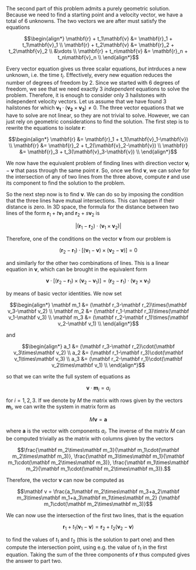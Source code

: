 The second part of this problem admits a purely geometric solution. Because we
need to find a starting point and a velocity vector, we have a total of 6
unknowns. The two vectors we are after must satisfy the equations

$$\begin{align*}
\mathbf{r} + t_1\mathbf{v} &= \mathbf{r}_1 + t_1\mathbf{v}_1 \\
\mathbf{r} + t_2\mathbf{v} &= \mathbf{r}_2 + t_2\mathbf{v}_2 \\
&\vdots \\
\mathbf{r} + t_n\mathbf{v} &= \mathbf{r}_n + t_n\mathbf{v}_n \\
\end{align*}$$

Every vector equation gives us three scalar equations, _but_ intrduces a new
unknown, i.e. the time $t_i$. Effectively, every new equation reduces the number
of degrees of freedom by 2. Since we started with 6 degrees of freedom, we see
that we need exactly 3 _independent_ equations to solve the problem. Therefore,
it is enough to consider only 3 hailstones with independent velocity vectors.
Let us assume that we have found 3 hailstones for which
$\mathbf{v_1}\cdot(\mathbf{v_2}\times\mathbf{v_3})\neq 0$. The three vector
equations that we have to solve are not linear, so they are not trivial to
solve. However, we can just rely on geometric considerations to find the
solution. The first step is to rewrite the equations to isolate $\mathbf{r}$:

$$\begin{align*}
\mathbf{r} &= \mathbf{r}_1 + t_1(\mathbf{v}_1-\mathbf{v}) \\
\mathbf{r} &= \mathbf{r}_2 + t_2(\mathbf{v}_2-\mathbf{v}) \\
\mathbf{r} &= \mathbf{r}_3 + t_3(\mathbf{v}_3-\mathbf{v}) \\
\end{align*}$$

We now have the equivalent problem of finding lines with direction vector
$\mathbf{v}_i-\mathbf{v}$ that pass through the same point $\mathbf{r}$. So,
once we find $\mathbf v$, we can solve for the intersection of any of two lines
from the three above, compute $\mathbf r$ and use its component to find the
solution to the problem.

So the next step now is to find $\mathbf v$. We can do so by imposing the
condition that the three lines have mutual intersections. This can happen if
their distance is zero. In 3D space, the formula for the distance between two
lines of the form $\mathbf r_1 + t\mathbf v_1$ and $\mathbf r_2 + s\mathbf v_2$
is

$$|(\mathbf r_1-\mathbf r_2)\cdot(\mathbf v_1\times\mathbf v_2)|$$

Therefore, one of the conditions on the vector $\mathbf v$ from our problem is

$$(\mathbf r_2 - \mathbf r_1)
    \cdot[(\mathbf v_1-\mathbf v)\times(\mathbf v_2-\mathbf v)] = 0$$

and similarly for the other two combinations of lines. This is a linear equation
in $\mathbf v$, which can be brought in the equivalent form

$$\mathbf v\cdot[(\mathbf r_2-\mathbf r_1)\times(\mathbf v_2-\mathbf v_1)]
    =(\mathbf r_2-\mathbf r_1)\cdot(\mathbf v_2\times\mathbf v_1)$$

by means of basic vector identities. We now set

$$\begin{align*}
\mathbf m_1 &= (\mathbf r_3-\mathbf r_2)\times(\mathbf v_3-\mathbf v_2) \\
\mathbf m_2 &= (\mathbf r_1-\mathbf r_3)\times(\mathbf v_1-\mathbf v_3) \\
\mathbf m_3 &= (\mathbf r_2-\mathbf r_1)\times(\mathbf v_2-\mathbf v_1) \\
\end{align*}$$

and

$$\begin{align*}
a_1 &= (\mathbf r_3-\mathbf r_2)\cdot(\mathbf v_3\times\mathbf v_2) \\
a_2 &= (\mathbf r_1-\mathbf r_3)\cdot(\mathbf v_1\times\mathbf v_3) \\
a_3 &= (\mathbf r_2-\mathbf r_1)\cdot(\mathbf v_2\times\mathbf v_1) \\
\end{align*}$$

so that we can write the full system of equations as

$$\mathbf v\cdot\mathbf m_i = a_i$$

for $i=1,2,3$. If we denote by $M$ the matrix with rows given by the vectors
$\mathbf m_i$, we can write the system in matrix form as

$$M\mathbf v = \mathbf a$$

where $\mathbf a$ is the vector with components $a_i$. The inverse of the matrix
$M$ can be computed trivially as the matrix with columns given by the vectors

$$\frac{\mathbf m_2\times\mathbf m_3}{\mathbf m_1\cdot(\mathbf m_2\times\mathbf m_3)},
\frac{\mathbf m_3\times\mathbf m_1}{\mathbf m_1\cdot(\mathbf m_2\times\mathbf m_3)},
\frac{\mathbf m_1\times\mathbf m_2}{\mathbf m_1\cdot(\mathbf m_2\times\mathbf m_3)}.$$

Therefore, the vector $\mathbf v$ can now be computed as

$$\mathbf v = \frac{a_1\mathbf m_2\times\mathbf m_3+a_2\mathbf m_3\times\mathbf m_1+a_3\mathbf m_1\times\mathbf m_2}
{\mathbf m_1\cdot(\mathbf m_2\times\mathbf m_3)}$$

We can now use the intersection of the first two lines, that is the equation

$$\mathbf r_1 + t_1(\mathbf v_1 - \mathbf v) = \mathbf r_2 + t_2(\mathbf v_2 - \mathbf v)$$

to find the values of $t_1$ and $t_2$ (this is the solution to part one) and
then compute the intersection point, using e.g. the value of $t_1$ in the first
equation. Taking the sum of the three components of $\mathbf r$ thus computed
gives the answer to part two.
